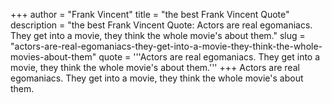 +++
author = "Frank Vincent"
title = "the best Frank Vincent Quote"
description = "the best Frank Vincent Quote: Actors are real egomaniacs. They get into a movie, they think the whole movie's about them."
slug = "actors-are-real-egomaniacs-they-get-into-a-movie-they-think-the-whole-movies-about-them"
quote = '''Actors are real egomaniacs. They get into a movie, they think the whole movie's about them.'''
+++
Actors are real egomaniacs. They get into a movie, they think the whole movie's about them.
